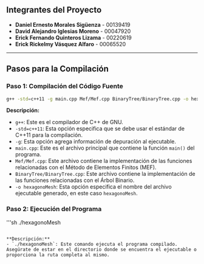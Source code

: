 



## Integrantes del Proyecto
- **Daniel Ernesto Morales Sigüenza** - 00139419
- **David Alejandro Iglesias Moreno** - 00047920
- **Erick Fernando Quinteros Lizama** - 00220619
- **Erick Rickelmy Vásquez Alfaro** - 00065520


---
## Pasos para la Compilación

### Paso 1: Compilación del Código Fuente

```sh
g++ -std=c++11 -g main.cpp Mef/Mef.cpp BinaryTree/BinaryTree.cpp -o hexagonoMesh
```

**Descripción:**
- `g++`: Este es el compilador de C++ de GNU.
- `-std=c++11`: Esta opción especifica que se debe usar el estándar de C++11 para la compilación.
- `-g`: Esta opción agrega información de depuración al ejecutable.
- `main.cpp`: Este es el archivo principal que contiene la función `main()` del programa.
- `Mef/Mef.cpp`: Este archivo contiene la implementación de las funciones relacionadas con el Método de Elementos Finitos (MEF).
- `BinaryTree/BinaryTree.cpp`: Este archivo contiene la implementación de las funciones relacionadas con el Árbol Binario.
- `-o hexagonoMesh`: Esta opción especifica el nombre del archivo ejecutable generado, en este caso `hexagonoMesh`.

### Paso 2: Ejecución del Programa

'''sh
./hexagonoMesh
```

**Descripción:**
- `./hexagonoMesh`: Este comando ejecuta el programa compilado. Asegúrate de estar en el directorio donde se encuentra el ejecutable o proporciona la ruta completa al mismo.

